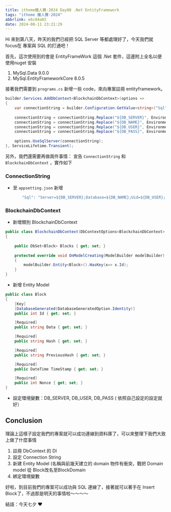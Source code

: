 ```yaml
---
title: ithome鐵人賽-2024 Day08 .Net EntityFramework
tags: "ithome 鐵人賽-2024"
abbrlink: e6c04a02
date: 2024-08-11 23:21:29
---
```

Hi 來到第八天，昨天的我們已經把 SQL Server 等都處理好了，今天我們就 focus在 專案與 SQL 的打通吧！

<!--more-->
首先，這次使用到的會是 EntityFrameWork 這個 .Net 套件，這邊附上全名以便使用nuget 安裝

1. MySql.Data 9.0.0
2. MySql.EntityFrameworkCore 8.0.5


接著我們需要到 `programs.cs`  新增一些 code，來向專案註冊 entityframework。

```csharp
builder.Services.AddDbContext<BlockchainDbContext>(options =>
{
    var connectionString = builder.Configuration.GetValue<string>("Sql");
    
    connectionString = connectionString.Replace("${DB_SERVER}", Environment.GetEnvironmentVariables()["DB_SERVER"]!.ToString());
    connectionString = connectionString.Replace("${DB_NAME}", Environment.GetEnvironmentVariables()["DB_NAME"]!.ToString());
    connectionString = connectionString.Replace("${DB_USER}", Environment.GetEnvironmentVariables()["DB_USER"]!.ToString());
    connectionString = connectionString.Replace("${DB_PASS}", Environment.GetEnvironmentVariables()["DB_PASS"]!.ToString());
    
    options.UseSqlServer(connectionString);
}, ServiceLifetime.Transient);

```

另外，我們還需要再做兩件事情： 宣告 `ConnectionString` 和 `BlockchainDbContext`  ，實作如下

### ConnectionString

- 至 `appsetting.json` 新增

    ```csharp
        "Sql": "Server=${DB_SERVER};Database=${DB_NAME};Uid=${DB_USER};Pwd=${DB_PASS};",
    ```


### BlockchainDbContext

- 新增類別 BlockchainDbContext

```csharp
public class BlockchainDbContext(DbContextOptions<BlockchainDbContext> contextOptions): DbContext(contextOptions) 
{
    
    public DbSet<Block> Blocks { get; set; }
    
    protected override void OnModelCreating(ModelBuilder modelBuilder)
    {
        modelBuilder.Entity<Block>().HasKey(x=> x.Id);
    }
}
```

- 新增 Entity Model

```csharp
public class Block
{
    [Key]
    [DatabaseGenerated(DatabaseGeneratedOption.Identity)]
    public int Id { get; set; }

    [Required]
    public string Data { get; set; }

    [Required]
    public string Hash { get; set; }

    [Required]
    public string PreviousHash { get; set; }

    [Required]
    public DateTime TimeStamp { get; set; }

    [Required]
    public int Nonce { get; set; }
}
```

- 設定環境變數：DB_SERVER, DB_USER, DB_PASS ( 依照自己設定的設定就好）

## Conclusion

理論上這樣子設定我們的專案就可以成功連線到資料庫了，可以來整理下我們大致上做了什麼事情

1. 註冊 DbContext 的 DI
2. 設定 Connection String
3. 新建 Entity Model (名稱與前幾天建立的 domain 物件有衝突，戰把 Domain model 從 Block改名至BlockDomain
4. 綁定環境變數

好啦，到目前我們的專案可以成功與 SQL 連線了，接著就可以著手在 Insert Block了，不過那是明天的事情啦～～～～

結語：今天七夕 ❤️
